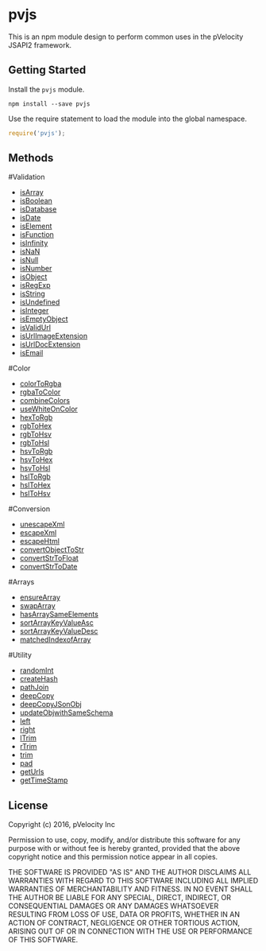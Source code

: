 pvjs
=======

This is an npm module design to perform common uses in the pVelocity JSAPI2 framework.

Getting Started
-------

Install the ``pvjs`` module.

    npm install --save pvjs

Use the require statement to load the module into the global namespace.

```js
require('pvjs');
```

Methods
-------
#Validation
- [isArray](docs/validation/isType.md)
- [isBoolean](docs/validation/isType.md)
- [isDatabase](docs/validation/isType.md)
- [isDate](docs/validation/isType.md)
- [isElement](docs/validation/isType.md)
- [isFunction](docs/validation/isType.md)
- [isInfinity](docs/validation/isType.md)
- [isNaN](docs/validation/isType.md)
- [isNull](docs/validation/isType.md)
- [isNumber](docs/validation/isType.md)
- [isObject](docs/validation/isType.md)
- [isRegExp](docs/validation/isType.md)
- [isString](docs/validation/isType.md)
- [isUndefined](docs/validation/isType.md)
- [isInteger](docs/validation/isInteger.md)
- [isEmptyObject](docs/validation/isEmptyObject.md)
- [isValidUrl](docs/validation/isValidUrl.md)
- [isUrlImageExtension](docs/validation/isUrlImageExtension.md)
- [isUrlDocExtension](docs/validation/isUrlDocExtension.md)
- [isEmail](docs/validation/isEmail.md)

#Color
- [colorToRgba](docs/color/colorToRgba.md)
- [rgbaToColor](docs/color/rgbaToColor.md)
- [combineColors](docs/color/combineColors.md)
- [useWhiteOnColor](docs/color/useWhiteOnColor.md)
- [hexToRgb](docs/color/hexToRgb.md)
- [rgbToHex](docs/color/rgbToHex.md)
- [rgbToHsv](docs/color/rgbToHsv.md)
- [rgbToHsl](docs/color/rgbToHsl.md)
- [hsvToRgb](docs/color/hsvToRgb.md)
- [hsvToHex](docs/color/hsvToHex.md)
- [hsvToHsl](docs/color/hsvToHsl.md)
- [hslToRgb](docs/color/hslToRgb.md)
- [hslToHex](docs/color/hslToHex.md)
- [hslToHsv](docs/color/hslToHsv.md)

#Conversion
- [unescapeXml](docs/conversion/unescapeXml.md)
- [escapeXml](docs/conversion/escapeXml.md)
- [escapeHtml](docs/conversion/escapeHtml.md)
- [convertObjectToStr](docs/conversion/convertObjectToStr.md)
- [convertStrToFloat](docs/conversion/convertStrToFloat.md)
- [convertStrToDate](docs/conversion/convertStrToDate.md)

#Arrays
- [ensureArray](docs/arrays/ensureArray.md)
- [swapArray](docs/arrays/swapArray.md)
- [hasArraySameElements](docs/arrays/hasArraySameElements.md)
- [sortArrayKeyValueAsc](docs/arrays/sortArrayKeyValueAsc.md)
- [sortArrayKeyValueDesc](docs/arrays/sortArrayKeyValueDesc.md)
- [matchedIndexofArray](docs/arrays/matchedIndexofArray.md)

#Utility
- [randomInt](docs/utility/randomInt.md)
- [createHash](docs/utility/createHash.md)
- [pathJoin](docs/utility/pathJoin.md)
- [deepCopy](docs/utility/deepCopy.md)
- [deepCopyJSonObj](docs/utility/utility/deepCopyJSonObj.md)
- [updateObjwithSameSchema](docs/utility/updateObjwithSameSchema.md)
- [left](docs/utility/left.md)
- [right](docs/utility/right.md)
- [lTrim](docs/utility/lTrim.md)
- [rTrim](docs/utility/rTrim.md)
- [trim](docs/utility/trim.md)
- [pad](docs/utility/pad.md)
- [getUrls](docs/utility/getUrls.md)
- [getTimeStamp](docs/utility/getTimeStamp.md)

License
-------

Copyright (c) 2016, pVelocity Inc

Permission to use, copy, modify, and/or distribute this software for any
purpose with or without fee is hereby granted, provided that the above
copyright notice and this permission notice appear in all copies.

THE SOFTWARE IS PROVIDED "AS IS" AND THE AUTHOR DISCLAIMS ALL WARRANTIES
WITH REGARD TO THIS SOFTWARE INCLUDING ALL IMPLIED WARRANTIES OF
MERCHANTABILITY AND FITNESS. IN NO EVENT SHALL THE AUTHOR BE LIABLE FOR
ANY SPECIAL, DIRECT, INDIRECT, OR CONSEQUENTIAL DAMAGES OR ANY DAMAGES
WHATSOEVER RESULTING FROM LOSS OF USE, DATA OR PROFITS, WHETHER IN AN
ACTION OF CONTRACT, NEGLIGENCE OR OTHER TORTIOUS ACTION, ARISING OUT OF
OR IN CONNECTION WITH THE USE OR PERFORMANCE OF THIS SOFTWARE.